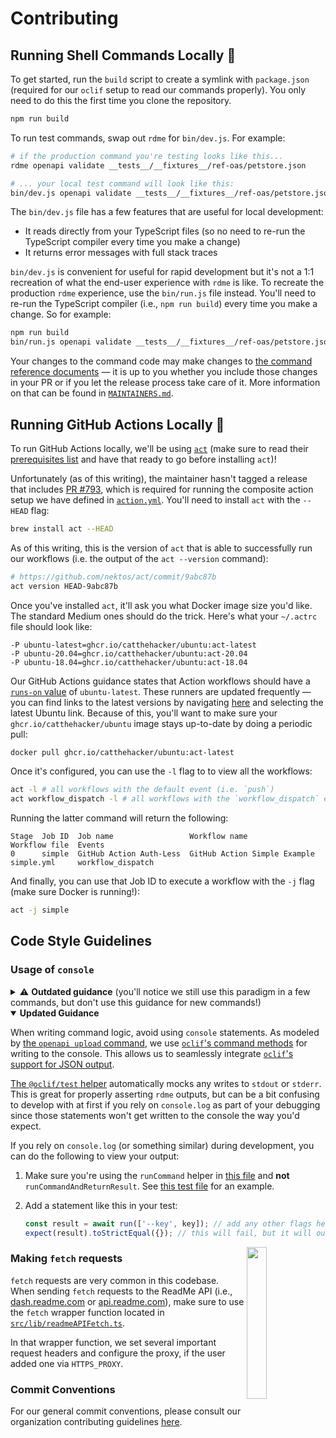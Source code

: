 # Contributing

## Running Shell Commands Locally 🐚

To get started, run the `build` script to create a symlink with `package.json` (required for our `oclif` setup to read our commands properly). You only need to do this the first time you clone the repository.

```sh
npm run build
```

To run test commands, swap out `rdme` for `bin/dev.js`. For example:

```sh
# if the production command you're testing looks like this...
rdme openapi validate __tests__/__fixtures__/ref-oas/petstore.json

# ... your local test command will look like this:
bin/dev.js openapi validate __tests__/__fixtures__/ref-oas/petstore.json
```

The `bin/dev.js` file has a few features that are useful for local development:

- It reads directly from your TypeScript files (so no need to re-run the TypeScript compiler every time you make a change)
- It returns error messages with full stack traces

`bin/dev.js` is convenient for useful for rapid development but it's not a 1:1 recreation of what the end-user experience with `rdme` is like. To recreate the production `rdme` experience, use the `bin/run.js` file instead. You'll need to re-run the TypeScript compiler (i.e., `npm run build`) every time you make a change. So for example:

```sh
npm run build
bin/run.js openapi validate __tests__/__fixtures__/ref-oas/petstore.json
```

Your changes to the command code may make changes to [the command reference documents](./documentation/commands) — it is up to you whether you include those changes in your PR or if you let the release process take care of it. More information on that can be found in [`MAINTAINERS.md`](./MAINTAINERS.md).

## Running GitHub Actions Locally 🐳

To run GitHub Actions locally, we'll be using [`act`](https://github.com/nektos/act) (make sure to read their [prerequisites list](https://github.com/nektos/act#necessary-prerequisites-for-running-act) and have that ready to go before installing `act`)!

Unfortunately (as of this writing), the maintainer hasn't tagged a release that includes [PR #793](https://github.com/nektos/act/issues/793), which is required for running the composite action setup we have defined in [`action.yml`](action.yml). You'll need to install `act` with the `--HEAD` flag:

```sh
brew install act --HEAD
```

As of this writing, this is the version of `act` that is able to successfully run our workflows (i.e. the output of the `act --version` command):

```sh
# https://github.com/nektos/act/commit/9abc87b
act version HEAD-9abc87b
```

Once you've installed `act`, it'll ask you what Docker image size you'd like. The standard Medium ones should do the trick. Here's what your `~/.actrc` file should look like:

```
-P ubuntu-latest=ghcr.io/catthehacker/ubuntu:act-latest
-P ubuntu-20.04=ghcr.io/catthehacker/ubuntu:act-20.04
-P ubuntu-18.04=ghcr.io/catthehacker/ubuntu:act-18.04
```

Our GitHub Actions guidance states that Action workflows should have a [`runs-on` value](https://docs.github.com/en/actions/using-workflows/workflow-syntax-for-github-actions#jobsjob_idruns-on) of `ubuntu-latest`. These runners are updated frequently — you can find links to the latest versions by navigating [here](https://docs.github.com/en/actions/using-github-hosted-runners/about-github-hosted-runners#preinstalled-software) and selecting the latest Ubuntu link. Because of this, you'll want to make sure your `ghcr.io/catthehacker/ubuntu` image stays up-to-date by doing a periodic pull:

```sh
docker pull ghcr.io/catthehacker/ubuntu:act-latest
```

Once it's configured, you can use the `-l` flag to to view all the workflows:

```sh
act -l # all workflows with the default event (i.e. `push`)
act workflow_dispatch -l # all workflows with the `workflow_dispatch` event
```

Running the latter command will return the following:

```
Stage  Job ID  Job name                 Workflow name                 Workflow file  Events
0      simple  GitHub Action Auth-Less  GitHub Action Simple Example  simple.yml     workflow_dispatch
```

And finally, you can use that Job ID to execute a workflow with the `-j` flag (make sure Docker is running!):

```sh
act -j simple
```

## Code Style Guidelines

### Usage of `console`

<details>

<summary>⚠️ <b>Outdated guidance</b> (you'll notice we still use this paradigm in a few commands, but don't use this guidance for new commands!)</summary>

As you'll learn in our commands logic (see [`bin/run.js`](bin/run.js) and the [`src/commands`](src/commands) directory), we wrap our command outputs in resolved/rejected [`Promise` objects](https://developer.mozilla.org/en-US/docs/Web/JavaScript/Reference/Global_Objects/Promise) and use [`bin/run.js`](bin/run.js) file to log the results to the console and return the correct status code. This is so we can write more resilient tests, ensure that the proper exit codes are being returned, and make debugging easier.

When writing command logic, avoid using `console` statements (and correspondingly, avoid mocking `console` statements in tests) when possible.

</details>

<details open>

<summary><b>Updated Guidance</b></summary>

When writing command logic, avoid using `console` statements. As modeled by [the `openapi upload` command](./src/commands/openapi/upload.ts), we use [`oclif`'s command methods](https://oclif.io/docs/commands/#command-methods) for writing to the console. This allows us to seamlessly integrate [`oclif`'s support for JSON output](https://oclif.io/docs/json/).

[The `@oclif/test` helper](https://github.com/oclif/test) automatically mocks any writes to `stdout` or `stderr`. This is great for properly asserting `rdme` outputs, but can be a bit confusing to develop with at first if you rely on `console.log` as part of your debugging since those statements won't get written to the console the way you'd expect.

If you rely on `console.log` (or something similar) during development, you can do the following to view your output:

1. Make sure you're using the `runCommand` helper in [this file](./__tests__/helpers/oclif.ts) and **not** `runCommandAndReturnResult`. See [this test file](./__tests__/commands/openapi/upload.test.ts) for an example.

2. Add a statement like this in your test:

   ```js
   const result = await run(['--key', key]); // add any other flags here as needed
   expect(result).toStrictEqual({}); // this will fail, but it will output the entire result object, which you can inspect
   ```

</details>

<img align="right" width="25%" style="margin-bottom: 2em" src="https://owlbertsio-resized.s3.amazonaws.com/Blocks.psd.png">

### Making `fetch` requests

`fetch` requests are very common in this codebase. When sending `fetch` requests to the ReadMe API (i.e., [dash.readme.com](https://dash.readme.com) or [api.readme.com](https://api.readme.com)), make sure to use the `fetch` wrapper function located in [`src/lib/readmeAPIFetch.ts`](src/lib/readmeAPIFetch.ts).

In that wrapper function, we set several important request headers and configure the proxy, if the user added one via `HTTPS_PROXY`.

### Commit Conventions

For our general commit conventions, please consult our organization contributing guidelines [here](https://github.com/readmeio/.github/blob/main/.github/CONTRIBUTING.md#commit-conventions).
